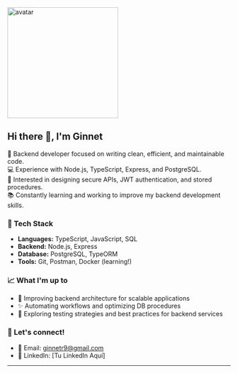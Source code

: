 <img src="https://github.com/GinnetS/GinnetS/blob/main/avatar.jpeg" width="250" alt="avatar" />

## Hi there 👋, I'm Ginnet

🚀 Backend developer focused on writing clean, efficient, and maintainable code.  
💻 Experience with Node.js, TypeScript, Express, and PostgreSQL.  
🔐 Interested in designing secure APIs, JWT authentication, and stored procedures.  
📚 Constantly learning and working to improve my backend development skills.

### 🌟 Tech Stack

- **Languages:** TypeScript, JavaScript, SQL  
- **Backend:** Node.js, Express  
- **Database:** PostgreSQL, TypeORM  
- **Tools:** Git, Postman, Docker (learning!)  

### 📈 What I'm up to

- 🔧 Improving backend architecture for scalable applications  
- ✨ Automating workflows and optimizing DB procedures  
- 🔎 Exploring testing strategies and best practices for backend services

### 💬 Let's connect!

- 📧 Email: ginnetr9@gmail.com  
- 💼 LinkedIn: [Tu LinkedIn Aquí]  


---




